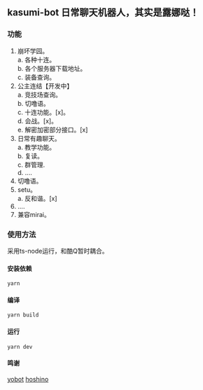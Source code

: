 ## kasumi-bot 日常聊天机器人，其实是露娜哒！

### 功能
1. 崩坏学园。  
   a. 各种十连。  
   b. 各个服务器下载地址。  
   c. 装备查询。  
2. 公主连结【开发中】  
   a. 竞技场查询。  
   b. 切噜语。  
   c. 十连功能。[x]。  
   d. 会战。[x]。  
   e. 解密加密部分接口。[x]  
3. 日常有趣聊天。  
   a. 教学功能。  
   b. 复读。  
   c. 群管理.  
   d. ....  
4. 切噜语。  
5. setu。  
   a. 反和谐。[x]  
6. ....  
7. 兼容mirai。  

### 使用方法

采用ts-node运行，和酷Q暂时耦合。

#### 安装依赖
```vue
yarn
```

#### 编译
```vue
yarn build
```

#### 运行
```vue
yarn dev
```

#### 鸣谢
<a href="https://github.com/yuudi/yobot">yobot</a>
<a href="https://github.com/Ice-Cirno/HoshinoBot">hoshino</a>
